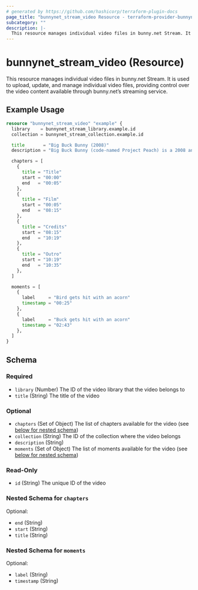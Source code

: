 ```yaml
---
# generated by https://github.com/hashicorp/terraform-plugin-docs
page_title: "bunnynet_stream_video Resource - terraform-provider-bunnynet"
subcategory: ""
description: |-
  This resource manages individual video files in bunny.net Stream. It is used to upload, update, and manage individual video files, providing control over the video content available through bunny.net’s streaming service.
---
```


# bunnynet_stream_video (Resource)

This resource manages individual video files in bunny.net Stream. It is used to upload, update, and manage individual video files, providing control over the video content available through bunny.net’s streaming service.

## Example Usage

```terraform
resource "bunnynet_stream_video" "example" {
  library    = bunnynet_stream_library.example.id
  collection = bunnynet_stream_collection.example.id

  title       = "Big Buck Bunny (2008)"
  description = "Big Buck Bunny (code-named Project Peach) is a 2008 animated comedy short film featuring animals of the forest, made by the Blender Institute, part of the Blender Foundation."

  chapters = [
    {
      title = "Title"
      start = "00:00"
      end   = "00:05"
    },
    {
      title = "Film"
      start = "00:05"
      end   = "08:15"
    },
    {
      title = "Credits"
      start = "08:15"
      end   = "10:19"
    },
    {
      title = "Outro"
      start = "10:19"
      end   = "10:35"
    },
  ]

  moments = [
    {
      label     = "Bird gets hit with an acorn"
      timestamp = "00:25"
    },
    {
      label     = "Buck gets hit with an acorn"
      timestamp = "02:43"
    },
  ]
}
```

<!-- schema generated by tfplugindocs -->
## Schema

### Required

- `library` (Number) The ID of the video library that the video belongs to
- `title` (String) The title of the video

### Optional

- `chapters` (Set of Object) The list of chapters available for the video (see [below for nested schema](#nestedatt--chapters))
- `collection` (String) The ID of the collection where the video belongs
- `description` (String)
- `moments` (Set of Object) The list of moments available for the video (see [below for nested schema](#nestedatt--moments))

### Read-Only

- `id` (String) The unique ID of the video

<a id="nestedatt--chapters"></a>
### Nested Schema for `chapters`

Optional:

- `end` (String)
- `start` (String)
- `title` (String)


<a id="nestedatt--moments"></a>
### Nested Schema for `moments`

Optional:

- `label` (String)
- `timestamp` (String)
